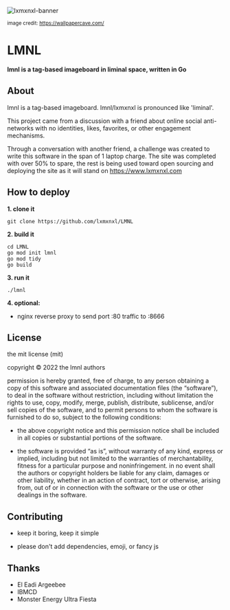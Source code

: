 ![lxmxnxl-banner](https://user-images.githubusercontent.com/96031819/168491238-5141d096-1dcd-41fb-bcd5-29bab702e8bc.jpg)

<small>image credit: https://wallpapercave.com/</small>

# LMNL
<strong>lmnl is a tag-based imageboard in liminal space, written in Go</strong>

## About

lmnl is a tag-based imageboard. lmnl/lxmxnxl is pronounced like 'liminal'. 

This project came from a discussion with a friend about online social anti-networks with no identities, likes, favorites, or other engagement mechanisms. 

Through a conversation with another friend, a challenge was created to write this software in the span of 1 laptop charge. The site was completed with over 50% to spare, the rest is being used toward open sourcing and deploying the site as it will stand on https://www.lxmxnxl.com

## How to deploy
**1. clone it**
```
git clone https://github.com/lxmxnxl/LMNL
```
**2. build it**
```
cd LMNL
go mod init lmnl
go mod tidy 
go build
```
**3. run it**
```
./lmnl
```
**4. optional:**
- nginx reverse proxy to send port :80 traffic to :8666

## License

the mit license (mit)

copyright © 2022 the lmnl authors

permission is hereby granted, free of charge, to any person obtaining a copy of this software and associated documentation files (the “software”), to deal in the software without restriction, including without limitation the rights to use, copy, modify, merge, publish, distribute, sublicense, and/or sell copies of the software, and to permit persons to whom the software is furnished to do so, subject to the following conditions:

- the above copyright notice and this permission notice shall be included in all copies or substantial portions of the software.

- the software is provided “as is”, without warranty of any kind, express or implied, including but not limited to the warranties of merchantability, fitness for a particular purpose and noninfringement. in no event shall the authors or copyright holders be liable for any claim, damages or other liability, whether in an action of contract, tort or otherwise, arising from, out of or in connection with the software or the use or other dealings in the software.


## Contributing

- keep it boring, keep it simple

- please don't add dependencies, emoji, or fancy js

## Thanks

- El Eadi Argeebee
- IBMCD
- Monster Energy Ultra Fiesta
